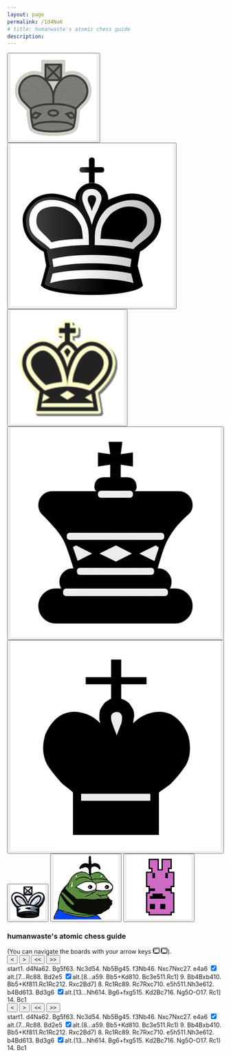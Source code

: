 ```yaml
---
layout: page
permalink: /1d4Na6
# title: humanwaste's atomic chess guide
description: 
---
```



  <script src="https://cdnjs.cloudflare.com/ajax/libs/jquery/1.10.1/jquery.min.js"></script> <!-- for chessboard.js -->
  <script src="../chessboard.js"></script>
  <script src="../chessboardjs-themes.js"></script>
  <script src="../leader-line/leader-line.min.js"></script> <!-- for drawing arrows -->

<body>

  <button class="themebtn" type="button" id="newspaper"><img src="images/chesspieces/newspaper/bK.png" /></button>
  <button class="themebtn" type="button" id="merida"><img src="images/chesspieces/merida/bK.svg" /></button>
  <button class="themebtn" type="button" id="jinalpha"><img src="images/chesspieces/jinalpha/bK.svg" /></button>
  <button class="themebtn" type="button" id="maya"><img src="images/chesspieces/maya/bK.svg" /></button>
  <button class="themebtn" type="button" id="pirat"><img src="images/chesspieces/pirat/bK.svg" /></button>
  <button class="themebtn" type="button" id="ericson"><img src="images/chesspieces/ericson/bK.png" /></button>
  <button class="themebtn" type="button" id="pepecorona"><img src="images/chesspieces/pepecorona/bK.png" /></button>
  <button class="themebtn" type="button" id="vvvvvvchess"><img src="images/chesspieces/vvvvvvchess/bK.png" /></button>
  <h3>humanwaste's atomic chess guide</h3>
  (You can navigate the boards with your arrow keys <img src="images/arrowkeys.jpg" style="height: 1em;" alt="left and right arrow keys">).
  <div class="gamecontainer selected">
    <div id="game0" style="display: flex; flex-direction: column;">
      <div id="board0" class="boardcontainer"></div>
      <div class="noselect">
        <input class="back" id="back0" type="button" value="<">
        <input class="forward" id="forward0" type="button" value=">">
        <input class="backback" id="backback0" type="button" value="<<">
        <input class="forwardforward" id="forwardforward0" type="button" value=">>">
      </div>
    </div>
    <div class="move-list game0 scroller" id="board0variation">
      <span class="move" id="board0move0">start</span><span class="move" id="board0move1">1. d4</span><span class="move" id="board0move2"><span class="figurine">N</span>a6</span><span class="move" id="board0move3">2. <span class="figurine">B</span>g5</span><span class="move" id="board0move4">f6</span><span class="move" id="board0move5">3. <span class="figurine">N</span>c3</span><span class="move" id="board0move6">d5</span><span class="move" id="board0move7">4. <span class="figurine">N</span>b5</span><span class="move" id="board0move8"><span class="figurine">B</span>g4</span><span class="move" id="board0move9">5. f3</span><span class="move" id="board0move10"><span class="figurine">N</span>b4</span><span class="move" id="board0move11">6. <span class="figurine">N</span>xc7</span><span class="move" id="board0move12"><span class="figurine">N</span>xc2</span><span class="move" id="board0move13">7. e4</span><span class="move" id="board0move14">a6</span>
      <input type="checkbox" id="checkbox0-14" class="toggler" checked/><label for="checkbox0-14">alt.</label>[<span class="game0 variation" id="board0variation14"><span class="move" id="board0move14-0">7...<span class="figurine">R</span>c8</span><span class="move" id="board0move14-1">8. <span class="figurine">B</span>d2</span><span class="move" id="board0move14-2">e5</span>
      <input type="checkbox" id="checkbox0-14-2" class="toggler" checked/><label for="checkbox0-14-2">alt.</label>[<span class="game0 variation" id="board0variation14-2"><span class="move" id="board0move14-2-0">8...a5</span><span class="move" id="board0move14-2-1">9. <span class="figurine">B</span>b5+</span><span class="move" id="board0move14-2-2"><span class="figurine">K</span>d8</span><span class="move" id="board0move14-2-3">10. <span class="figurine">B</span>c3</span><span class="move" id="board0move14-2-4">e5</span><span class="move" id="board0move14-2-5">11.<span class="figurine">R</span>c1</span></span>]
      <span class="move" id="board0move14-3">9. <span class="figurine">B</span>b4</span><span class="move" id="board0move14-4"><span class="figurine">B</span>xb4</span><span class="move" id="board0move14-5">10. <span class="figurine">B</span>b5+</span><span class="move" id="board0move14-6"><span class="figurine">K</span>f8</span><span class="move" id="board0move14-7">11.<span class="figurine">R</span>c1</span><span class="move" id="board0move14-8"><span class="figurine">R</span>c2</span><span class="move" id="board0move14-9">12. <span class="figurine">R</span>xc2</span><span class="move" id="board0move14-10"><span class="figurine">B</span>d7</span></span>]
      <span class="move" id="board0move15">8. <span class="figurine">R</span>c1</span><span class="move" id="board0move16"><span class="figurine">R</span>c8</span><span class="move" id="board0move17">9. <span class="figurine">R</span>c7</span><span class="move" id="board0move18"><span class="figurine">R</span>xc7</span><span class="move" id="board0move19">10. e5</span><span class="move" id="board0move20">h5</span><span class="move" id="board0move21">11.<span class="figurine">N</span>h3</span><span class="move" id="board0move22">e6</span><span class="move" id="board0move23">12. b4</span><span class="move" id="board0move24"><span class="figurine">B</span>d6</span><span class="move" id="board0move25">13. <span class="figurine">B</span>d3</span><span class="move" id="board0move26">g6</span>
      <input type="checkbox" id="checkbox0-26" class="toggler" checked/><label for="checkbox0-26">alt.</label>[<span class="game0 variation" id="board0variation26"><span class="move" id="board0move26-0">13...<span class="figurine">N</span>h6</span><span class="move" id="board0move26-1">14. <span class="figurine">B</span>g6+</span><span class="move" id="board0move26-2">fxg5</span><span class="move" id="board0move26-3">15. <span class="figurine">K</span>d2</span><span class="move" id="board0move26-4"><span class="figurine">B</span>c7</span><span class="move" id="board0move26-5">16. <span class="figurine">N</span>g5</span><span class="move" id="board0move26-6">O-O</span><span class="move" id="board0move26-7">17. <span class="figurine">R</span>c1</span></span>]
      <span class="move" id="board0move27">14. <span class="figurine">B</span>c1</span>
    </div>
  </div>
  
  <div class="gamecontainer">
    <div id="game1" style="display: flex; flex-direction: column;">
      <div id="board1" class="boardcontainer"></div>
      <div class="noselect">
        <input class="back" id="back1" type="button" value="<">
        <input class="forward" id="forward1" type="button" value=">">
        <input class="backback" id="backback1" type="button" value="<<">
        <input class="forwardforward" id="forwardforward1" type="button" value=">>">
      </div>
    </div>
    <div class="move-list game1 scroller" id="board1variation">
      <span class="move" id="board1move0">start</span><span class="move" id="board1move1">1. d4</span><span class="move" id="board1move2"><span class="figurine">N</span>a6</span><span class="move" id="board1move3">2. <span class="figurine">B</span>g5</span><span class="move" id="board1move4">f6</span><span class="move" id="board1move5">3. <span class="figurine">N</span>c3</span><span class="move" id="board1move6">d5</span><span class="move" id="board1move7">4. <span class="figurine">N</span>b5</span><span class="move" id="board1move8"><span class="figurine">B</span>g4</span><span class="move" id="board1move9">5. f3</span><span class="move" id="board1move10"><span class="figurine">N</span>b4</span><span class="move" id="board1move11">6. <span class="figurine">N</span>xc7</span><span class="move" id="board1move12"><span class="figurine">N</span>xc2</span><span class="move" id="board1move13">7. e4</span><span class="move" id="board1move14">a6</span>
      <input type="checkbox" id="checkbox1-14" class="toggler" checked/><label for="checkbox1-14">alt.</label>(<span class="game1 variation" id="board1variation14"><span class="move" id="board1move14-0">7...<span class="figurine">R</span>c8</span><span class="move" id="board1move14-1">8. <span class="figurine">B</span>d2</span><span class="move" id="board1move14-2">e5</span>
      <input type="checkbox" id="checkbox1-14-2" class="toggler" checked/><label for="checkbox1-14-2">alt.</label>(<span class="game1 variation" id="board1variation14-2"><span class="move" id="board1move14-2-0">8...a5</span><span class="move" id="board1move14-2-1">9. <span class="figurine">B</span>b5+</span><span class="move" id="board1move14-2-2"><span class="figurine">K</span>d8</span><span class="move" id="board1move14-2-3">10. <span class="figurine">B</span>c3</span><span class="move" id="board1move14-2-4">e5</span><span class="move" id="board1move14-2-5">11.<span class="figurine">R</span>c1</span></span>)
      <span class="move" id="board1move14-3">9. <span class="figurine">B</span>b4</span><span class="move" id="board1move14-4"><span class="figurine">B</span>xb4</span><span class="move" id="board1move14-5">10. <span class="figurine">B</span>b5+</span><span class="move" id="board1move14-6"><span class="figurine">K</span>f8</span><span class="move" id="board1move14-7">11.<span class="figurine">R</span>c1</span><span class="move" id="board1move14-8"><span class="figurine">R</span>c2</span><span class="move" id="board1move14-9">12. <span class="figurine">R</span>xc2</span><span class="move" id="board1move14-10"><span class="figurine">B</span>d7</span></span>)
      <span class="move" id="board1move15">8. <span class="figurine">R</span>c1</span><span class="move" id="board1move16"><span class="figurine">R</span>c8</span><span class="move" id="board1move17">9. <span class="figurine">R</span>c7</span><span class="move" id="board1move18"><span class="figurine">R</span>xc7</span><span class="move" id="board1move19">10. e5</span><span class="move" id="board1move20">h5</span><span class="move" id="board1move21">11.<span class="figurine">N</span>h3</span><span class="move" id="board1move22">e6</span><span class="move" id="board1move23">12. b4</span><span class="move" id="board1move24"><span class="figurine">B</span>d6</span><span class="move" id="board1move25">13. <span class="figurine">B</span>d3</span><span class="move" id="board1move26">g6</span>
      <input type="checkbox" id="checkbox1-26" class="toggler" checked/><label for="checkbox1-26">alt.</label>(<span class="game1 variation" id="board1variation26"><span class="move" id="board1move26-0">13...<span class="figurine">N</span>h6</span><span class="move" id="board1move26-1">14. <span class="figurine">B</span>g6+</span><span class="move" id="board1move26-2">fxg5</span><span class="move" id="board1move26-3">15. <span class="figurine">K</span>d2</span><span class="move" id="board1move26-4"><span class="figurine">B</span>c7</span><span class="move" id="board1move26-5">16. <span class="figurine">N</span>g5</span><span class="move" id="board1move26-6">O-O</span><span class="move" id="board1move26-7">17. <span class="figurine">R</span>c1</span></span>)
      <span class="move" id="board1move27">14. <span class="figurine">B</span>c1</span>
    </div>
  </div>

  <script>
    // Catch all the `[data-toggle-sidebar]` elements on the document.
    document.querySelectorAll('[data-toggle-sidebar]').forEach(toggle => {
      // Add an event listener on those elements "click" event
      toggle.addEventListener('click', e => {
        // get the sidebar ID from the current element data attribute
        const sidebarID = toggle.dataset.toggleSidebar;
        // check if there is an element on the doc with the id
        const sidebarElement = sidebarID ? document.getElementById(sidebarID) : undefined;
        // if there is a sidebar with the passed id (data-toggle-sidebar)
        if (sidebarElement) {
            // toggle the aria-hidden state of the given sidebar
            let sidebarState = sidebarElement.getAttribute('aria-hidden');
            sidebarElement.setAttribute('aria-hidden', sidebarState == 'true' ? false : true); 
        }
      });
    });

    var leaderlines = [ [ ], [ ] ]
    const fenlist =
    [
      [["rnbqkbnr/pppppppp/8/8/8/8/PPPPPPPP/RNBQKBNR w KQkq - 0 1",null],["rnbqkbnr/pppppppp/8/8/3P4/8/PPP1PPPP/RNBQKBNR b KQkq d3 0 1",null],["r1bqkbnr/pppppppp/n7/8/3P4/8/PPP1PPPP/RNBQKBNR w KQkq - 1 2",null],["r1bqkbnr/pppppppp/n7/6B1/3P4/8/PPP1PPPP/RN1QKBNR b KQkq - 2 2",null],["r1bqkbnr/ppppp1pp/n4p2/6B1/3P4/8/PPP1PPPP/RN1QKBNR w KQkq - 0 3",null],["r1bqkbnr/ppppp1pp/n4p2/6B1/3P4/2N5/PPP1PPPP/R2QKBNR b KQkq - 1 3",null],["r1bqkbnr/ppp1p1pp/n4p2/3p2B1/3P4/2N5/PPP1PPPP/R2QKBNR w KQkq d6 0 4",null],["r1bqkbnr/ppp1p1pp/n4p2/1N1p2B1/3P4/8/PPP1PPPP/R2QKBNR b KQkq - 1 4",null],["r2qkbnr/ppp1p1pp/n4p2/1N1p2B1/3P2b1/8/PPP1PPPP/R2QKBNR w KQkq - 2 5",null],["r2qkbnr/ppp1p1pp/n4p2/1N1p2B1/3P2b1/5P2/PPP1P1PP/R2QKBNR b KQkq - 0 5",null],["r2qkbnr/ppp1p1pp/5p2/1N1p2B1/1n1P2b1/5P2/PPP1P1PP/R2QKBNR w KQkq - 1 6",null],["r3kbnr/pp2p1pp/5p2/3p2B1/1n1P2b1/5P2/PPP1P1PP/R2QKBNR b KQkq - 0 6",null],["r3kbnr/pp2p1pp/5p2/3p2B1/3P2b1/5P2/PP2P1PP/R3KBNR w KQkq - 0 7",null],["r3kbnr/pp2p1pp/5p2/3p2B1/3PP1b1/5P2/PP4PP/R3KBNR b KQkq e3 0 7",null],["r3kbnr/1p2p1pp/p4p2/3p2B1/3PP1b1/5P2/PP4PP/R3KBNR w KQkq - 0 8",[["2r1kbnr/pp2p1pp/5p2/3p2B1/3PP1b1/5P2/PP4PP/R3KBNR w KQk - 1 8",null],["2r1kbnr/pp2p1pp/5p2/3p4/3PP1b1/5P2/PP1B2PP/R3KBNR b KQk - 2 8",null],["2r1kbnr/pp4pp/5p2/3pp3/3PP1b1/5P2/PP1B2PP/R3KBNR w KQk e6 0 9",[["2r1kbnr/1p2p1pp/5p2/p2p4/3PP1b1/5P2/PP1B2PP/R3KBNR w KQk a6 0 9",null],["2r1kbnr/1p2p1pp/5p2/pB1p4/3PP1b1/5P2/PP1B2PP/R3K1NR b KQk - 1 9",null],["2rk1bnr/1p2p1pp/5p2/pB1p4/3PP1b1/5P2/PP1B2PP/R3K1NR w KQ - 2 10",null],["2rk1bnr/1p2p1pp/5p2/pB1p4/3PP1b1/2B2P2/PP4PP/R3K1NR b KQ - 3 10",null],["2rk1bnr/1p4pp/5p2/pB1pp3/3PP1b1/2B2P2/PP4PP/R3K1NR w KQ e6 0 11",null],["2rk1bnr/1p4pp/5p2/pB1pp3/3PP1b1/2B2P2/PP4PP/2R1K1NR b K - 1 11",null]]],["2r1kbnr/pp4pp/5p2/3pp3/1B1PP1b1/5P2/PP4PP/R3KBNR b KQk - 1 9",null],["2r1k1nr/pp4pp/5p2/3pp3/3PP1b1/5P2/PP4PP/R3KBNR w KQk - 0 10",null],["2r1k1nr/pp4pp/5p2/1B1pp3/3PP1b1/5P2/PP4PP/R3K1NR b KQk - 1 10",null],["2r2knr/pp4pp/5p2/1B1pp3/3PP1b1/5P2/PP4PP/R3K1NR w KQ - 2 11",null],["2r2knr/pp4pp/5p2/1B1pp3/3PP1b1/5P2/PP4PP/2R1K1NR b K - 3 11",null],["5knr/pp4pp/5p2/1B1pp3/3PP1b1/5P2/PPr3PP/2R1K1NR w K - 4 12",null],["5knr/pp4pp/5p2/1B1pp3/3PP1b1/5P2/PP4PP/4K1NR b K - 0 12",null],["5knr/pp1b2pp/5p2/1B1pp3/3PP3/5P2/PP4PP/4K1NR w K - 1 13",null]]],["r3kbnr/1p2p1pp/p4p2/3p2B1/3PP1b1/5P2/PP4PP/2R1KBNR b Kkq - 1 8",null],["2r1kbnr/1p2p1pp/p4p2/3p2B1/3PP1b1/5P2/PP4PP/2R1KBNR w Kk - 2 9",null],["2r1kbnr/1pR1p1pp/p4p2/3p2B1/3PP1b1/5P2/PP4PP/4KBNR b Kk - 3 9",null],["4kbnr/1p2p1pp/p4p2/3p2B1/3PP1b1/5P2/PP4PP/4KBNR w Kk - 0 10",null],["4kbnr/1p2p1pp/p4p2/3pP1B1/3P2b1/5P2/PP4PP/4KBNR b Kk - 0 10",null],["4kbnr/1p2p1p1/p4p2/3pP1Bp/3P2b1/5P2/PP4PP/4KBNR w Kk h6 0 11",null],["4kbnr/1p2p1p1/p4p2/3pP1Bp/3P2b1/5P1N/PP4PP/4KB1R b Kk - 1 11",null],["4kbnr/1p4p1/p3pp2/3pP1Bp/3P2b1/5P1N/PP4PP/4KB1R w Kk - 0 12",null],["4kbnr/1p4p1/p3pp2/3pP1Bp/1P1P2b1/5P1N/P5PP/4KB1R b Kk b3 0 12",null],["4k1nr/1p4p1/p2bpp2/3pP1Bp/1P1P2b1/5P1N/P5PP/4KB1R w Kk - 1 13",null],["4k1nr/1p4p1/p2bpp2/3pP1Bp/1P1P2b1/3B1P1N/P5PP/4K2R b Kk - 2 13",null],["4k1nr/1p6/p2bppp1/3pP1Bp/1P1P2b1/3B1P1N/P5PP/4K2R w Kk - 0 14",[["4k2r/1p4p1/p2bpp1n/3pP1Bp/1P1P2b1/3B1P1N/P5PP/4K2R w Kk - 3 14",null],["4k2r/1p4p1/p2bppBn/3pP1Bp/1P1P2b1/5P1N/P5PP/4K2R b Kk - 4 14",null],["4k2r/1p4p1/p2bp3/3pP2p/1P1P4/5P1N/P5PP/4K2R w Kk - 0 15",null],["4k2r/1p4p1/p2bp3/3pP2p/1P1P4/5P1N/P2K2PP/7R b k - 1 15",null],["4k2r/1pb3p1/p3p3/3pP2p/1P1P4/5P1N/P2K2PP/7R w k - 2 16",null],["4k2r/1pb3p1/p3p3/3pP1Np/1P1P4/5P2/P2K2PP/7R b k - 3 16",null],["5rk1/1pb3p1/p3p3/3pP1Np/1P1P4/5P2/P2K2PP/7R w - - 4 17",null],["5rk1/1pb3p1/p3p3/3pP1Np/1P1P4/5P2/P2K2PP/2R5 b - - 5 17",null]]],["4k1nr/1p6/p2bppp1/3pP2p/1P1P2b1/3B1P1N/P5PP/2B1K2R b Kk - 1 14",null]]
      , 
    ]

    fenlist.push(fenlist[0]) // just to test 2 boards on one page

    var cursors = ["0", "0"]

    var theme = "newspaper"
    function instantiateBoards(n) {
      let boards = []
      for(let i = 0; i < n; i++) {
        let board = ChessBoard(`board${i}`, {
          pieceTheme: window["pieceThemes"][theme],
          boardTheme: window["boardThemes"][theme],
          position: "start",
          moveSpeed: 38,
          draggable: false,
          showNotation: false,
        })
        boards.push(board)
      }
      return boards
    }

    var boards = instantiateBoards(2)

    function findfen(boardnum, cursor) {
        // return the current fen position (specified by cursor) in the specified board (specified by boardnum)
        let fens = fenlist[boardnum]
        let cursorsplit = cursor.split("-") // ["3","2"]
        let target = fens[cursorsplit[0]] // fens[3]
        let i = 1
        while (target && target[1] && i < cursorsplit.length) {
          target = target[1][cursorsplit[i]]
          i++
        }
        return (target && i == cursorsplit.length) ? target[0] : false
      }

      // move the cursor back one move on the given board
      function cursorback(boardnum) {
        const cursor = cursors[boardnum] // something like "0-10-23"
        let cursorsplit = cursor.split("-") // ["0", "10", "23"]
        let i = cursorsplit.length-1
        if (parseInt(cursorsplit[i]) == 0) {
          if (i > 0) {
            let newcursor = cursorsplit.splice(0,i).join("-") 
            cursors[boardnum] = newcursor
            return cursorback(boardnum)
          }
        }
        else {
          cursorsplit[i] = String(parseInt(cursorsplit[i])-1)
          let newcursor = cursorsplit.join("-")
          cursors[boardnum] = newcursor
          return newcursor
        }
        return false
      }

      // move the cursor forward on move on the given board
      function cursorforward(boardnum) {
        const cursor = cursors[boardnum]
        let cursorsplit = cursor.split("-")
        let i = cursorsplit.length-1
        cursorsplit[i] = String(parseInt(cursorsplit[i])+1)
        let newcursor = cursorsplit.join("-")
        if (findfen(boardnum, newcursor)) {
          cursors[boardnum] = newcursor
          return newcursor
        }
        else {
          return false
        }
      }

      // update the given board to the given position
      function setposition(board, fen, animation) {
        board.position(fen, animation)
      };

    window.onload = function() {
      // add event listener to window resize that will resize all boards
      window.addEventListener("resize", (evt) => {
        boards.forEach((board) => {
          board.resize()
        })
        // we must redraw arrows
        deleteArrows(0);
        drawArrow(0, "a8-c8", "14-0");
        drawArrowPlain(0, "a7-a6", "14");
      }, false)

      function changeTheme(theme) {
        boards.forEach((board, boardnum) => {
          let currentFen = findfen(boardnum, cursors[boardnum])
          deleteArrows(boardnum)
          boards[boardnum].destroy()
          let newBoard = ChessBoard(`board${boardnum}`, {
            pieceTheme: window["pieceThemes"][theme],
            boardTheme: window["boardThemes"][theme],
            position: currentFen,
            moveSpeed: 38,
            draggable: false,
            showNotation: false,
          })
          // we must redraw arrows
          deleteArrows(0);
          drawArrow(0, "a8-c8", "14-0");
          drawArrowPlain(0, "a7-a6", "14");
          boards[boardnum] = newBoard
        })
      }

      // set the given board, update the cursor variable and update the page to highlight the selected move and the variation
      function playmove(boardnum, cursor, animation) {
        if (!cursor) cursor = cursors[boardnum]
        if (!animation) animation = true
        const fen = findfen(boardnum, cursor) // find the fen given by cursor
        setposition(boards[boardnum], fen, animation); // update the position
        const moveselected = document.getElementsByClassName(`game${boardnum} moveOn`)
        for(let i = moveselected.length-1; i >= 0; i--) { // de-highlight previously selected moves (there should only be one move)
          moveselected[i].className = `game${boardnum} move`
        }
        // highlight a new move
        document.getElementById(`board${boardnum}move${cursor}`).className = `game${boardnum} moveOn`

        // de-highlight previously highlighted variation
        const old = document.getElementsByClassName(`game${boardnum} oogabooga`)
        for (let i = old.length-1; i >= 0; i--) {
          old[i].className = old[i].className.split("oogabooga")[0]
        }
        // add new variation highlight
        const cursorsplit = cursor.split("-")
        const variationselected = document.getElementById(`board${boardnum}variation${cursorsplit.splice(0,cursorsplit.length-1).join("-")}`)
        if (variationselected) {
          variationselected.className += " oogabooga"
        }

        // delete previously drawn arrows whenever a move is played
        deleteArrows(boardnum);

        // annotate the board with any immediately upcoming variations (add new arrows if necessary)
        if (boardnum == 0) {
          switch (cursor) {
            case "13": drawArrow(0, "a8-c8", "14-0"); drawArrowPlain(0, "a7-a6", "14"); break; // on move 13 of the mainline there is an alternative 14th move
            case "14-1": drawArrow(0, "a7-a5", "14-2-0"); drawArrowPlain(0, "e7-e5", "14-2"); break; // on move 1 of the variation in the 14th move of the main line, there is an alternative 2nd move
            case "25": drawArrow(0, "g8-h6", "26-0"); drawArrowPlain(0, "g7-g6", "26"); break;
            default: 
          }
        }
      }

      // set up each board
      boards.forEach((board, i) => playmove(i, cursors[i], false));

      // listen to click events on each board container
      boarddivs = document.getElementsByClassName("gamecontainer")
      for (let i = 0, len = boarddivs.length; i < len; i++) {
        boarddivs[i].addEventListener("click", function(evt) {
          evt.stopPropagation() // ?
          selected = document.getElementsByClassName("selected");
          if (selected[0]) {
            selected[0].className = "gamecontainer";
          }
          boarddivs[i].className = "gamecontainer selected";
        });
      }

      function backfunc(gamenum) {
        // if gamenum not provided, go back a move in currently selected (last clicked) game
        if (!gamenum) {
          let gamesselected = document.getElementsByClassName("selected") // there should only be one
          if (gamesselected[0]) {
            let i = 0
            let gamenum = null
            let gameChildren = gamesselected[0].children
            while (i < gameChildren.length && !gamenum) {
              // looking for the element with id "gameN" where N is an integer
              if (gameChildren[i].id.slice(0, 4) == "game") {
                gamenum = gameChildren[i].id.split("game")[1] // "game2".split("game")[1] == "2"
              }
              i++
            }
            if (gamenum) {
              cursorback(gamenum)
              playmove(gamenum)
            }
          }
        }
        else {
          cursorback(gamenum)
          playmove(gamenum)
        }
      }

      function forwardfunc(gamenum) {
        if (!gamenum) {
          let gamesselected = document.getElementsByClassName("selected")
            if (gamesselected[0]) {
              let i = 0
              let gamenum = null
              let gameChildren = gamesselected[0].children
              while (i < gameChildren.length && !gamenum) {
                // looking for the element with id "gameN" where N is an integer
                if (gameChildren[i].id.slice(0, 4) == "game") {
                  gamenum = gameChildren[i].id.split("game")[1] // "game2".split("game")[1] == "2"
                }
                i++
              }
              if (gamenum) {
                cursorforward(gamenum)
                playmove(gamenum)
              }
            }
        }
        else {
          cursorforward(gamenum)
          playmove(gamenum)
        }
      }

      // listen to left & right arrow keys
      document.addEventListener("keydown", function(evt) {
        if (evt.keyCode == 37) { // left arrow key
          evt.preventDefault()
          backfunc()
        }
        else if (evt.keyCode == 39) { // right arrow key
          evt.preventDefault()
          forwardfunc()
        }
      });

      // add anchors to each move
      const movespans = [ document.getElementsByClassName("move"),
                          document.getElementsByClassName("moveOn") ]
      for (let j = 0; j < 2; j++) {
        for (let i = movespans[j].length-1; i >= 0; i--) {
          const r = movespans[j][i].id.split("move") // ['board10', '3-3']
          let boardnum = r[0].split("board")[1] // '10'
          let movenum = r[1] // '3-3'
          let anchor = document.createElement("a")
          anchor.href = "#"
          anchor.appendChild(document.createTextNode(movespans[j][i].innerHTML))
          anchor.addEventListener("click", (evt) => {
            evt.preventDefault()
            cursors[boardnum] = movenum // set the cursor before playing move
            playmove(boardnum)
          })
          anchor.innerHTML = movespans[j][i].innerHTML
          movespans[j][i].innerHTML = ""
          movespans[j][i].appendChild(anchor)
        }
      }

      // add listeners to back and forward buttons
      const backbuttons = document.getElementsByClassName("back")
      for (let i = backbuttons.length-1; i >= 0; i--) {
        backbuttons[i].addEventListener("click", (evt) => {
          evt.preventDefault()
          let gamenum = backbuttons[i].id.split("back")[1]
          backfunc(gamenum)
        })
      }
      const forwardbuttons = document.getElementsByClassName("forward")
      for (let i = forwardbuttons.length-1; i >= 0; i--) {
        forwardbuttons[i].addEventListener("click", (evt) => {
          evt.preventDefault()
          let gamenum = forwardbuttons[i].id.split("forward")[1]
          forwardfunc(gamenum)
        })
      }
      const backbackbuttons = document.getElementsByClassName("backback")
      for (let i = backbackbuttons.length-1; i >= 0; i--) {
        backbackbuttons[i].addEventListener("click", (evt) => {
            evt.preventDefault()
            let gamenum = backbackbuttons[i].id.split("backback")[1]
            backfunc(gamenum)
            backfunc(gamenum)
          })
        }
        const forwardforwardbuttons = document.getElementsByClassName("forwardforward")
        for (let i = forwardforwardbuttons.length-1; i >= 0; i--) {
          forwardforwardbuttons[i].addEventListener("click", (evt) => {
            evt.preventDefault()
            let gamenum = forwardforwardbuttons[i].id.split("forwardforward")[1]
            forwardfunc(gamenum)
            forwardfunc(gamenum)
          })
        }

        function drawArrowPlain(boardnum, move, moveIdx) {
          drawArrow(boardnum, move, moveIdx, true)
        }

        function drawArrow(boardnum, move, moveIdx, drawPlain) {
          // annotates the board with an arrow from square a to square b
          // move should be of the form {square-a}-{square-b} (e.g. "d2-d4")
          // we also need the move id (e.g. "3-3") so that the user can play the move by clicking the arrow's text
          let a, b
          [a, b] = move.split("-")
          const leftward = a[0] > b[0] // we should reverse left-pointing arrow so that its text is not upside down
          // find the two square objects in the DOM
          let startSq = document.querySelector(`#board${boardnum} [data-square="${a}"]`)
          let endSq = document.querySelector(`#board${boardnum} [data-square="${b}"]`)
          // if the squares exist, create a leaderline (arrow) and store it in the leaderlines array (so that we can delete it later)
          if (startSq !== null && endSq !== null) {
            startOrEndLabel = leftward ? "startLabel" : "endLabel"
            let ll = new LeaderLine(
            LeaderLine.pointAnchor(leftward ? endSq : startSq),
            LeaderLine.pointAnchor(leftward ? startSq : endSq),
            {
              path: 'straight',
              color: `${drawPlain ? 'rgba(212,36,67,0.5)' : 'rgba(94,198,85,0.5)'}`,
              size: 5.6*(endSq.offsetWidth)/83, // size of a square is at most 83 - make arrow size proportional
              startPlug: leftward ? 'arrow1' : 'behind', // reverse startplug and endplug for left arrows
              endPlug: leftward ? 'behind' : 'arrow1',  // reverse startplug and endplug for leftward arrows
            })
            // reverse the placement of the arrow text for leftward arrows
            ll[startOrEndLabel] = LeaderLine.pathLabel(`${drawPlain ? 'MAIN' : 'VAR.'}`, {
                // lineOffset: leftward ? 4 : -4, // add offset (from the default location)
                color: `${drawPlain ? 'rgb(212,36,67)' : 'green'}`, // font color
                outlineColor: "#fff",
                fontSize: `${20*(endSq.offsetWidth)/83}px`,
                fontWeight: "bold",
              })
            leaderlines[boardnum].push(ll);
          }
          let leaderline = document.querySelector(".leader-line:last-of-type")
          // console.log(document.querySelector(".leader-line:last-of-type"))
          if (leaderline) {
            // leaderline.style.zIndex = 'auto'
            leaderlineText = leaderline.querySelector("text")
            // leaderlineText.style.zIndex = 1000
            leaderlineText.addEventListener("click", function(evt) {
              // evt.preventDefault() //necessary?
              // evt.stopPropagation() //necessary?
              cursors[boardnum] = moveIdx // update the cursor first before playing move
              playmove(boardnum, moveIdx, true)
              deleteArrows(boardnum)
            }, false);
          }
        }

        function deleteArrows(boardnum) {
          leaderlines[boardnum].forEach(ll => ll.remove())
          leaderlines[boardnum] = []
        }
        
        // add click listener to themebuttons
        let themebuttons = document.getElementsByClassName("themebtn")
        for (let i = themebuttons.length-1; i >= 0; i--) {
          let theme = themebuttons[i].id
          themebuttons[i].addEventListener("click", (evt) => {
            evt.preventDefault()
            changeTheme(theme)
          })
        }
        
    }
  </script>
</body>


